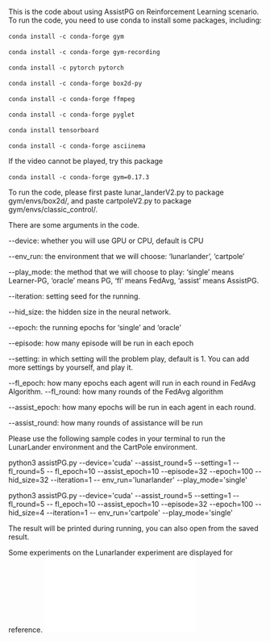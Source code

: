 

This is the code about using AssistPG on Reinforcement Learning scenario. To run the code, you need to use conda to install some packages, including:

`conda install -c conda-forge gym`

`conda install -c conda-forge gym-recording`

`conda install -c pytorch pytorch`

`conda install -c conda-forge box2d-py`

`conda install -c conda-forge ffmpeg`

`conda install -c conda-forge pyglet`

`conda install tensorboard`

`conda install -c conda-forge asciinema`

If the video cannot be played, try this package

`conda install -c conda-forge gym=0.17.3` 

To run the code, please first paste lunar_landerV2.py to package gym/envs/box2d/, and paste cartpoleV2.py to package gym/envs/classic_control/.

There are some arguments in the code.

--device: whether you will use GPU or CPU, default is CPU

--env_run: the environment that we will choose: ‘lunarlander’, ‘cartpole’

--play_mode: the method that we will choose to play: ‘single’ means Learner-PG, ‘oracle’ means PG, ‘fl’ means FedAvg, ‘assist’ means AssistPG.

--iteration: setting seed for the running.

--hid_size: the hidden size in the neural network.

--epoch: the running epochs for ‘single’ and ‘oracle’

--episode: how many episode will be run in each epoch

--setting: in which setting will the problem play, default is 1. You can add more settings by yourself, and play it.

--fl_epoch: how many epochs each agent will run in each round in FedAvg Algorithm. --fl_round: how many rounds of the FedAvg algorithm

--assist_epoch: how many epochs will be run in each agent in each round.

--assist_round: how many rounds of assistance will be run

Please use the following sample codes in your terminal to run the LunarLander environment and the CartPole environment.

python3 assistPG.py --device='cuda' --assist_round=5 --setting=1 --fl_round=5 -- fl_epoch=10 --assist_epoch=10 --episode=32 --epoch=100 --hid_size=32 --iteration=1 -- env_run='lunarlander' --play_mode='single'

python3 assistPG.py --device='cuda' --assist_round=5 --setting=1 --fl_round=5 -- fl_epoch=10 --assist_epoch=10 --episode=32 --epoch=100 --hid_size=4 --iteration=1 -- env_run='cartpole' --play_mode='single'

The result will be printed during running, you can also open from the saved result.


Some experiments on the Lunarlander experiment are displayed for reference.
![Trace Plot](/fig/eng30.pdf "Logo Title Text 1")